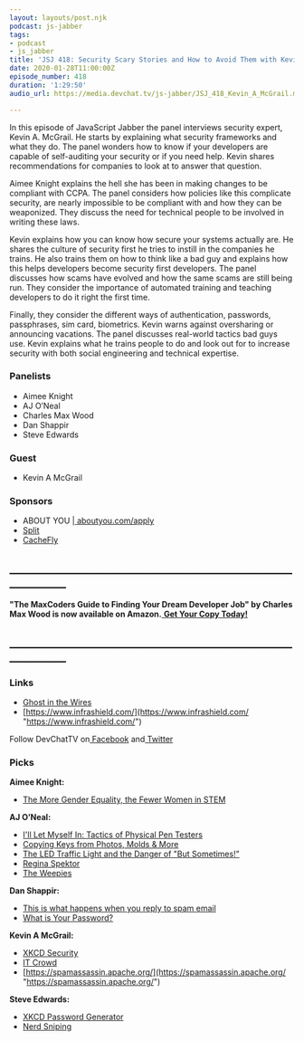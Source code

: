 ```yaml
---
layout: layouts/post.njk
podcast: js-jabber
tags:
- podcast
- js_jabber
title: 'JSJ 418: Security Scary Stories and How to Avoid Them with Kevin A McGrail'
date: 2020-01-28T11:00:00Z
episode_number: 418
duration: '1:29:50'
audio_url: https://media.devchat.tv/js-jabber/JSJ_418_Kevin_A_McGrail.mp3

---
```

In this episode of JavaScript Jabber the panel interviews security expert, Kevin A. McGrail. He starts by explaining what security frameworks and what they do. The panel wonders how to know if your developers are capable of self-auditing your security or if you need help. Kevin shares recommendations for companies to look at to answer that question.

Aimee Knight explains the hell she has been in making changes to be compliant with CCPA. The panel considers how policies like this complicate security, are nearly impossible to be compliant with and how they can be weaponized. They discuss the need for technical people to be involved in writing these laws.

Kevin explains how you can know how secure your systems actually are. He shares the culture of security first he tries to instill in the companies he trains. He also trains them on how to think like a bad guy and explains how this helps developers become security first developers. The panel discusses how scams have evolved and how the same scams are still being run. They consider the importance of automated training and teaching developers to do it right the first time.

Finally, they consider the different ways of authentication, passwords, passphrases, sim card, biometrics. Kevin warns against oversharing or announcing vacations. The panel discusses real-world tactics bad guys use. Kevin explains what he trains people to do and look out for to increase security with both social engineering and technical expertise.

### **Panelists**

* Aimee Knight
* AJ O’Neal
* Charles Max Wood
* Dan Shappir
* Steve Edwards

### **Guest**

* Kevin A McGrail

### **Sponsors**

* ABOUT YOU |[ aboutyou.com/apply](http://aboutyou.com/apply)
* [Split](https://on.split.io/37M1fu2)
* [CacheFly](https://www.cachefly.com/)

## **____________________________________________________________**

**"The MaxCoders Guide to Finding Your Dream Developer Job" by Charles Max Wood is now available on Amazon.**[ **Get Your Copy Today!**](https://www.amazon.com/gp/product/B081MBL5C9/ref=as_li_ss_tl?ie=UTF8&linkCode=sl1&tag=devchattv-20&linkId=9d61363241636e2546ef46abba198746&language=en_US)

## **____________________________________________________________**

### **Links**

* [Ghost in the Wires](https://www.amazon.com/Ghost-Wires-Adventures-Worlds-Wanted/dp/0316037729/ref=sr_1_1?ie=UTF8&qid=1548462018&sr=8-1&linkCode=ll1&tag=devchattv-20&linkId=f06bfe7482dca8bb751ed6d7cc86e2ab&language=en_US)
* [https://www.infrashield.com/](https://www.infrashield.com/ "https://www.infrashield.com/")

Follow DevChatTV on[ Facebook](https://www.facebook.com/DevChattv/?__tn__=%2Cd%2CP-R&eid=ARDBDrBnK71PDmx_8gE_IeIEo5SnM7cyzylVBjAwfaOo1ck_6q3GXuRBfaUQZaWVvFGyEVjrhDwnS_tV) and[ Twitter](https://twitter.com/devchattv?lang=en)

### **Picks**

**Aimee Knight:**

* [The More Gender Equality, the Fewer Women in STEM](https://www.theatlantic.com/science/archive/2018/02/the-more-gender-equality-the-fewer-women-in-stem/553592/)

**AJ O’Neal:**

* [I'll Let Myself In: Tactics of Physical Pen Testers](https://www.youtube.com/watch?v=rnmcRTnTNC8)
* [Copying Keys from Photos, Molds & More](https://www.youtube.com/watch?v=AayXf5aRFTI)
* [The LED Traffic Light and the Danger of "But Sometimes!"](https://www.youtube.com/watch?v=GiYO1TObNz8)
* [Regina Spektor](https://amzn.to/2YYXP43)
* [The Weepies](https://amzn.to/35wcztj)

**Dan Shappir:**

* [This is what happens when you reply to spam email](https://www.youtube.com/watch?v=_QdPW8JrYzQ)
* [What is Your Password?](https://www.youtube.com/watch?v=opRMrEfAIiI)

**Kevin A McGrail:**

* [XKCD Security](https://xkcd.com/538/)
* [IT Crowd](https://www.imdb.com/title/tt0487831/)
* [https://spamassassin.apache.org/](https://spamassassin.apache.org/ "https://spamassassin.apache.org/")

**Steve Edwards:**

* [XKCD Password Generator](https://xkpasswd.net/s/)
* [Nerd Sniping](https://xkcd.com/356/)